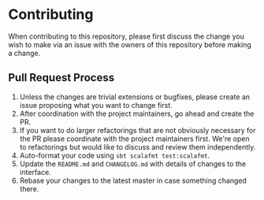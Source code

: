 # Contributing

When contributing to this repository, please first discuss the change you wish to make via an issue
with the owners of this repository before making a change. 

## Pull Request Process

1. Unless the changes are trivial extensions or bugfixes,
    please create an issue proposing what you want to change first.
2. After coordination with the project maintainers,
    go ahead and create the PR.
3. If you want to do larger refactorings that are not obviously necessary for the PR
     please coordinate with the project maintainers first.
     We're open to refactorings but would like to discuss and review them independently.
4. Auto-format your code using `sbt scalafmt test:scalafmt`.
5. Update the `README.md` and `CHANGELOG.md` with details of changes to the interface.
6. Rebase your changes to the latest master in case something changed there.

